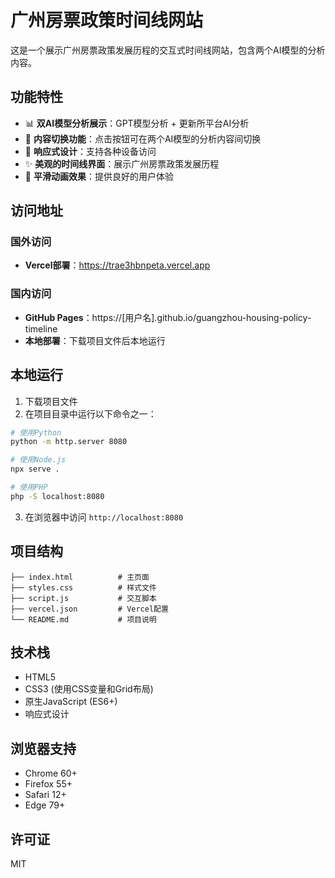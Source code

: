 # 广州房票政策时间线网站

这是一个展示广州房票政策发展历程的交互式时间线网站，包含两个AI模型的分析内容。

## 功能特性

- 📊 **双AI模型分析展示**：GPT模型分析 + 更新所平台AI分析
- 🔄 **内容切换功能**：点击按钮可在两个AI模型的分析内容间切换
- 📱 **响应式设计**：支持各种设备访问
- ✨ **美观的时间线界面**：展示广州房票政策发展历程
- 🎯 **平滑动画效果**：提供良好的用户体验

## 访问地址

### 国外访问
- **Vercel部署**：https://trae3hbnpeta.vercel.app

### 国内访问
- **GitHub Pages**：https://[用户名].github.io/guangzhou-housing-policy-timeline
- **本地部署**：下载项目文件后本地运行

## 本地运行

1. 下载项目文件
2. 在项目目录中运行以下命令之一：

```bash
# 使用Python
python -m http.server 8080

# 使用Node.js
npx serve .

# 使用PHP
php -S localhost:8080
```

3. 在浏览器中访问 `http://localhost:8080`

## 项目结构

```
├── index.html          # 主页面
├── styles.css          # 样式文件
├── script.js           # 交互脚本
├── vercel.json         # Vercel配置
└── README.md           # 项目说明
```

## 技术栈

- HTML5
- CSS3 (使用CSS变量和Grid布局)
- 原生JavaScript (ES6+)
- 响应式设计

## 浏览器支持

- Chrome 60+
- Firefox 55+
- Safari 12+
- Edge 79+

## 许可证

MIT